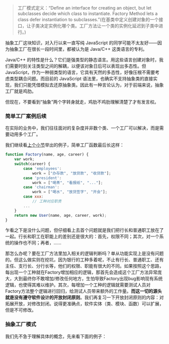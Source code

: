 > 工厂模式定义：“Define an interface for creating an object, but let subclasses decide which class to instantiate. Factory Method lets a class defer instantiation to subclasses.”(在基类中定义创建对象的一个接口，让子类决定实例化哪个类。工厂方法让一个类的实例化延迟到子类中进行。)

抽象工厂这块知识，对入行以来一直写纯 JavaScript 的同学可能不太友好——因为抽象工厂在很长一段时间里，都被认为是 Java/C++ 这类语言的专利。

Java/C++ 的特性是什么？它们是强类型的静态语言。用这些语言创建对象时，我们需要时刻关注类型之间的解耦，以便该对象日后可以表现出多态性。但 JavaScript，作为一种弱类型的语言，它具有天然的多态性，好像压根不需要考虑类型耦合问题。而目前的 JavaScript 语法里，也确实不支持抽象类的直接实现，我们只能凭借模拟去还原抽象类。因此有一种言论认为，对于前端来说，抽象工厂就是鸡肋。

但现在，不要看到“抽象”两个字转身就走，鸡肋不鸡肋理解清楚了才有发言权。

### 简单工厂案例后续
在实际的业务中，我们往往面对的复杂度并非数个类、一个工厂可以解决，而是需要动用多个工厂。

我们继续看[上个小节](https://segmentfault.com/a/1190000022088395)举出的例子，简单工厂函数最后长这样：
```javascript
function Factory(name, age, career) {
    var work;
    switch(career) {
        case 'employees':
            work = ["办存款", "放贷款", "收贷款"];
        case 'president':
            work = ["喝茶", "看报纸", "..."];
        case 'chairman':
            work = ["喝水", "放贷签字", "开会"];
        case xxx:
            // 工种对应职责
        ...
    }
    return new User(name, age, career, work);
}
```
乍看之下是没什么问题，但仔细看上去首个问题就是我们把行长和普通职工放在了一起。行长和职工在职能上的差别还是很大的：首先，权限不同；其次，对一个系统的操作也不同；再者，......

那怎么办呢？要在工厂方法里加入相关的逻辑判断吗？单从功能实现上是没有问题的。但这么做实则在挖坑，因为银行的工种多着呢，不止有行长、普通职工、还有主任、支行长、分行长等，他们的权限、职能有很大的不同。如果按照这个思路，每出现一个工种就在Factory增加相应的逻辑，那首先会造成这个工厂方法异常庞大，大到最终你不敢增加/修改任何地方，生怕导致Factory出现bug影响现有系统逻辑，也使得其难以维护。其次，每增加一个工种的逻辑就需要测试人员对Factory方法整个逻辑进行回归，给测试人员带来额外的工作量。**而这一切的源头就是没有遵守软件设计的开放封闭原则**。我们再复习一下开放封闭原则的内容：对拓展开放，对修改封闭。说得更准确点，软件实体（类、模块、函数）可以扩展，但是不可修改。

### 抽象工厂模式
我们先不急于理解具体的概念，先来看下面的例子：
